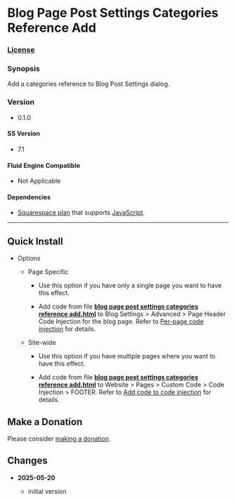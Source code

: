 # Blog Page Post Settings Categories Reference Add

### [License][1]

### Synopsis

Add a categories reference to Blog Post Settings dialog.

### Version

  * 0.1.0

#### SS Version

  * 7.1

#### Fluid Engine Compatible

  * Not Applicable

#### Dependencies

  * [Squarespace plan][2] that supports [JavaScript][3].

---

## Quick Install

* Options

  * Page Specific
  
    * Use this option if you have only a single page you want to have this
      effect.
      
    * Add code from file **[blog page post settings categories reference
      add.html][4]** to Blog Settings > Advanced > Page Header Code Injection
      for the blog page. Refer to [Per-page code injection][5] for details.
      
  * Site-wide
  
    * Use this option if you have multiple pages where you want to have this
      effect.
      
    * Add code from file **[blog page post settings categories reference
      add.html][4]** to Website > Pages > Custom Code > Code Injection > FOOTER.
      Refer to [Add code to code injection][6] for details.

## Make a Donation

Please consider [making a donation][7].

## Changes

<!-- * **2023-07-09**

  * update dynamic calendar class
  * bumped version to 0.1.1
  -->
* **2025-05-20**

  * initial version

[1]: https://github.com/tomsWebConsulting/twcsl/blob/main/LICENSE.txt#L1
[2]: https://www.squarespace.com/pricing
[3]: https://en.wikipedia.org/wiki/JavaScript
[4]: blog%20page%20post%20settings%categories%20reference%20add.html#L1
[5]: https://support.squarespace.com/hc/en-us/articles/205815908-Using-code-injection#toc-per-page-code-injection
[6]: https://support.squarespace.com/hc/en-us/articles/205815908-Using-code-injection#toc-add-code-to-code-injection
[7]: https://github.com/tomsWebConsulting/twcsl#make-a-donation
